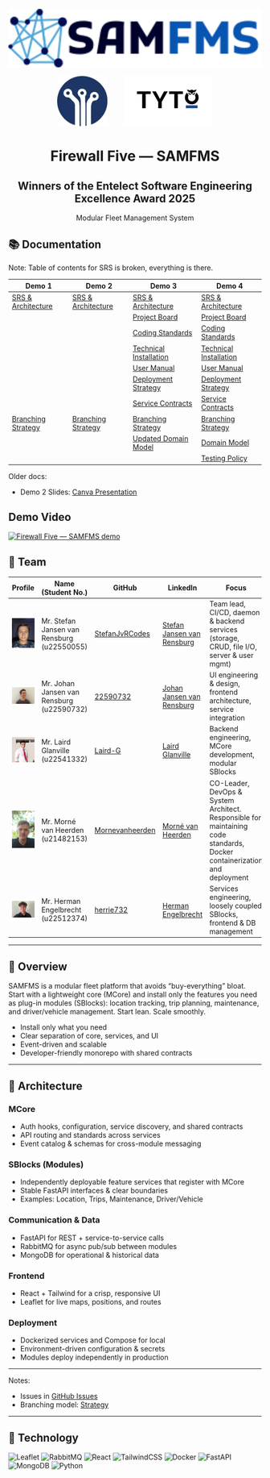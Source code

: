 <!-- Project logo -->
<p align="center">
  <img
    src="https://raw.githubusercontent.com/COS301-SE-2025/SAMFMS/main/docs/Demo4/images/logo_horisontal_light.svg?sanitize=true"
    alt="Firewall Five — SAMFMS"
    width="640"
  >
</p>

<p align="center">
  <img src="docs/Demo4/images/DNS.png" alt="Sponsor: DNS" height="100" style="margin: 0 14px;">
  <img src="docs/Demo4/images/LOGO_BLACK_FULLTRANSP.png" alt="Sponsor" height="100" style="margin: 0 14px;">
</p>

<!-- Optional project title under the logo -->
<h1 align="center">Firewall Five — SAMFMS</h1>
<h2 align="center">Winners of the Entelect Software Engineering Excellence Award 2025</h2>
<p align="center">Modular Fleet Management System</p>

## 📚 Documentation

Note: Table of contents for SRS is broken, everything is there.

| Demo 1 | Demo 2 | Demo 3  | Demo 4 |
|---|---|---|---|
|[SRS & Architecture](docs/Demo1/Software%20Requirement%20Specification.pdf)|[SRS & Architecture](docs/Demo2/Software%20Requirement%20Specification.pdf)| [SRS & Architecture](docs/Demo3/Software%20Requirement%20Specification.pdf) | [SRS & Architecture](docs/Demo4/Software%20Requirement%20Specification.pdf) |
||| [Project Board](https://github.com/orgs/COS301-SE-2025/projects/208/views/2) | [Project Board](https://github.com/orgs/COS301-SE-2025/projects/208/views/2) |
||| [Coding Standards](docs/Demo3/Coding_Standards.pdf) | [Coding Standards](docs/Demo4/SAMFMS%20Coding%20Standards%20Document.pdf) |
||| [Technical Installation](docs/Demo3/Technical_Installation_Guide.pdf) | [Technical Installation](docs/Demo4/SAMFMS%20Technical%20Installation%20Guide.pdf) |
||| [User Manual](docs/Demo3/SAMFMS%20User%20Manual.pdf) | [User Manual](docs/Demo4/SAMFMS%20User%20Manual%20Final.pdf) |
||| [Deployment Strategy](docs/Demo3/Deployment%20Strategy.pdf) | [Deployment Strategy](docs/Demo4/Deployment%20Strategy.pdf) |
||| [Service Contracts](docs/Demo3/Service%20Contracts-1.pdf) | [Service Contracts](docs/Demo4/Service%20Contracts.pdf) |
|[Branching Strategy](docs/Demo1/Branching_Strategy.pdf)|[Branching Strategy](docs/Demo2/Branching_Strategy.pdf)| [Branching Strategy](docs/Demo3/Branching_Strategy.pdf) | [Branching Strategy](docs/Demo4/Branching_Strategy.pdf) |
||| [Updated Domain Model](docs/Demo3/images/DomainModel.png) | [Domain Model](docs/Demo4/images/domainModel.png) |
||||[Testing Policy](docs/Demo4/Testing%20Policy.docx-3.pdf)|



Older docs:
- Demo 2 Slides: [Canva Presentation](https://www.canva.com/design/DAGrW5d1HYA/LC1cf0PKTY7MIsAVtObYPA/edit)

## Demo Video
[![Firewall Five — SAMFMS demo](https://img.youtube.com/vi/JEtQA2nmG4o/hqdefault.jpg)](https://www.youtube.com/watch?v=JEtQA2nmG4o)


## 👥 Team

| Profile | Name (Student No.) | GitHub | LinkedIn | Focus |
|---|---|---|---|---|
| <img src="docs/Demo3/images/stefan.jpg" width="56" /> | Mr. Stefan Jansen van Rensburg (u22550055) | [StefanJvRCodes](https://github.com/StefanJvRCodes) | [Stefan Jansen van Rensburg](https://linkedin.com/in/stefan-JvR) | Team lead, CI/CD, daemon & backend services (storage, CRUD, file I/O, server & user mgmt) |
| <img src="docs/Demo3/images/johan.jpeg" width="56" /> | Mr. Johan Jansen van Rensburg (u22590732) | [22590732](https://github.com/22590732) | [Johan Jansen van Rensburg](https://www.linkedin.com/in/nicolaas-jansen-van-rensburg-202629363/) | UI engineering & design, frontend architecture, service integration |
| <img src="docs/Demo3/images/laird.png" width="56" /> | Mr. Laird Glanville (u22541332) | [Laird-G](https://github.com/Laird-G) | [Laird Glanville](https://www.linkedin.com/in/laird-glanville-046270326/) | Backend engineering, MCore development, modular SBlocks |
| <img src="docs/Demo3/images/morne.jpeg" width="56" /> | Mr. Morné van Heerden (u21482153) | [Mornevanheerden](https://github.com/Mornevanheerden) | [Morné van Heerden](https://www.linkedin.com/in/morne-van-heerden-a0b173355/) | CO-Leader, DevOps & System Architect. Responsible for maintaining code standards, Docker containerization and deployment|
| <img src="docs/Demo3/images/herrie.jpg" width="56" /> | Mr. Herman Engelbrecht (u22512374) | [herrie732](https://github.com/herrie732) | [Herman Engelbrecht](https://www.linkedin.com/in/herman-johan-engelbrecht-a6b6a8327/) | Services engineering, loosely coupled SBlocks, frontend & DB management |

---

## 🧭 Overview

SAMFMS is a modular fleet platform that avoids “buy-everything” bloat. Start with a lightweight core (MCore) and install only the features you need as plug-in modules (SBlocks): location tracking, trip planning, maintenance, and driver/vehicle management. Start lean. Scale smoothly.

- Install only what you need  
- Clear separation of core, services, and UI  
- Event-driven and scalable  
- Developer-friendly monorepo with shared contracts

---

## 🧱 Architecture 

### MCore
- Auth hooks, configuration, service discovery, and shared contracts
- API routing and standards across services
- Event catalog & schemas for cross-module messaging

### SBlocks (Modules)
- Independently deployable feature services that register with MCore
- Stable FastAPI interfaces & clear boundaries  
- Examples: Location, Trips, Maintenance, Driver/Vehicle

### Communication & Data
- FastAPI for REST + service-to-service calls  
- RabbitMQ for async pub/sub between modules  
- MongoDB for operational & historical data

### Frontend
- React + Tailwind for a crisp, responsive UI  
- Leaflet for live maps, positions, and routes

### Deployment
- Dockerized services and Compose for local  
- Environment-driven configuration & secrets  
- Modules deploy independently in production

---

Notes:
- Issues in [GitHub Issues](https://github.com/COS301-SE-2025/SAMFMS/issues)
- Branching model: [Strategy](docs/Demo3/Branching_Strategy.pdf)

---

## 🧰 Technology

![Leaflet](https://img.shields.io/badge/Leaflet-199900?style=for-the-badge&logo=leaflet&logoColor=white)
![RabbitMQ](https://img.shields.io/badge/RabbitMQ-FF6600?style=for-the-badge&logo=rabbitmq&logoColor=white)
![React](https://img.shields.io/badge/React-20232A?style=for-the-badge&logo=react&logoColor=61DAFB)
![TailwindCSS](https://img.shields.io/badge/Tailwind_CSS-38B2AC?style=for-the-badge&logo=tailwind-css&logoColor=white)
![Docker](https://img.shields.io/badge/docker-%230db7ed.svg?style=for-the-badge&logo=docker&logoColor=white)
![FastAPI](https://img.shields.io/badge/FastAPI-005571?style=for-the-badge&logo=fastapi&logoColor=white)
![MongoDB](https://img.shields.io/badge/MongoDB-4DB33D?style=for-the-badge&logo=mongodb&logoColor=white)
![Python](https://img.shields.io/badge/Python-3776AB?style=for-the-badge&logo=python&logoColor=white)

